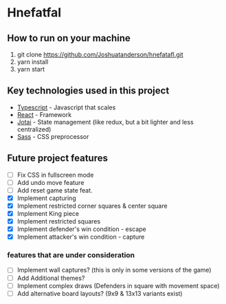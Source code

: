 # Hnefatfal

## How to run on your machine

1. git clone https://github.com/Joshuatanderson/hnefatafl.git
2. yarn install
3. yarn start

## Key technologies used in this project

- [Typescript](https://www.typescriptlang.org/) - Javascript that scales
- [React](https://reactjs.org/) - Framework
- [Jotai](https://github.com/pmndrs/jotai) - State management (like redux, but a bit lighter and less centralized)
- [Sass](https://sass-lang.com/) - CSS preprocessor

## Future project features

- [ ] Fix CSS in fullscreen mode
- [ ] Add undo move feature
- [ ] Add reset game state feat.
- [x] Implement capturing
- [x] Implement restricted corner squares & center square
- [x] Implement King piece
- [x] Implement restricted squares
- [x] Implement defender's win condition - escape
- [x] Implement attacker's win condition - capture

### features that are under consideration
- [ ] Implement wall captures? (this is only in some versions of the game)
- [ ] Add Additional themes?
- [ ] Implement complex draws (Defenders in square with movement space)
- [ ] Add alternative board layouts? (9x9 & 13x13 variants exist)